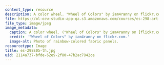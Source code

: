 ```yaml
---
content_type: resource
description: A color wheel. "Wheel of Colors" by iam4ranny on flickr.com.
file: https://ol-ocw-studio-app-qa.s3.amazonaws.com/courses/es-298-art-of-color-spring-2005/2114a737bfde62e92f8047b2ac7842ce_es-298s05-th.jpg
file_type: image/jpeg
image_metadata:
  caption: A color wheel. ("Wheel of Colors" by iam4ranny on [flickr.com](http://www.flickr.com/).)
  credit: '"Wheel of Colors" by iam4ranny on flickr.com.'
  image-alt: Photo of rainbow-colored fabric panels.
resourcetype: Image
title: es-298s05-th.jpg
uid: 2114a737-bfde-62e9-2f80-47b2ac7842ce
---
```


